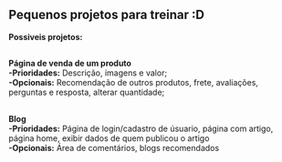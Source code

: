 ## Pequenos projetos para treinar :D

__Possiveis projetos:__
##

__Página de venda de um produto__ <br> 
__-Prioridades:__ Descrição, imagens e valor;<br>
__-Opcionais:__ Recomendação de outros produtos, frete, avaliações, perguntas e resposta, alterar quantidade;
<br>

##

__Blog__<br>
__-Prioridades:__ Página de login/cadastro de úsuario, página com artigo, página home, exibir dados de quem publicou o artigo<br>
__-Opcionais:__ Área de comentários, blogs recomendados <br><br>
##
